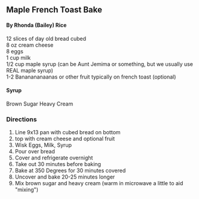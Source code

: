 ## Maple French Toast Bake ##
#### By Rhonda (Bailey) Rice ####
12 slices of day old bread cubed  
8 oz cream cheese  
8 eggs  
1 cup milk  
1/2 cup maple syrup (can be Aunt Jemima or something, but we usually use REAL maple syrup)  
1-2 Bananananaanas or other fruit typically on french toast (optional)  
#### Syrup ####
Brown Sugar
Heavy Cream


### Directions ###
1. Line 9x13 pan with cubed bread on bottom
2. top with cream cheese and optional fruit
3. Wisk Eggs, Milk, Syrup
4. Pour over bread
5. Cover and refrigerate overnight
6. Take out 30 minutes before baking
7. Bake at 350 Degrees for 30 minutes covered
8. Uncover and bake 20-25 minutes longer
9. Mix brown sugar and heavy cream (warm in microwave a little to aid "mixing")
